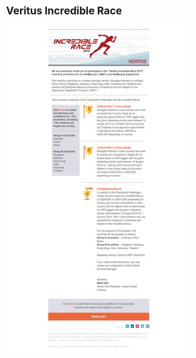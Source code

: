 # Veritus Incredible Race

![alt tag](https://github.com/gbjack/Veritus-Incredible-Race/blob/master/images/preview.png)
